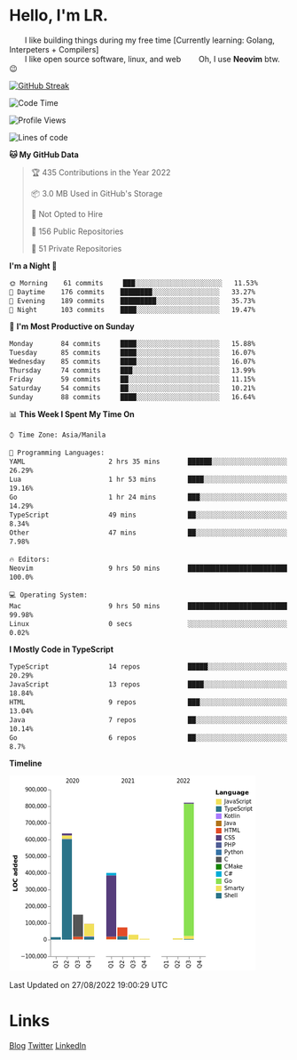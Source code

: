 # Hello, I'm LR. 

  I like building things during my free time [Currently learning: Golang, Interpeters + Compilers]  
  I like open source software, linux, and web
  Oh, I use **Neovim** btw. :wink:  
  
[![GitHub Streak](https://github-readme-streak-stats.herokuapp.com?user=laureanray&theme=ayu-light&hide_border=true)](https://git.io/streak-stats)

<!--START_SECTION:waka-->
![Code Time](http://img.shields.io/badge/Code%20Time-123%20hrs%2028%20mins-blue)

![Profile Views](http://img.shields.io/badge/Profile%20Views-30-blue)

![Lines of code](https://img.shields.io/badge/From%20Hello%20World%20I%27ve%20Written-2%20Million%20lines%20of%20code-blue)

**🐱 My GitHub Data** 

> 🏆 435 Contributions in the Year 2022
 > 
> 📦 3.0 MB Used in GitHub's Storage 
 > 
> 🚫 Not Opted to Hire
 > 
> 📜 156 Public Repositories 
 > 
> 🔑 51 Private Repositories  
 > 
**I'm a Night 🦉** 

```text
🌞 Morning    61 commits     ███░░░░░░░░░░░░░░░░░░░░░░   11.53% 
🌆 Daytime    176 commits    ████████░░░░░░░░░░░░░░░░░   33.27% 
🌃 Evening    189 commits    █████████░░░░░░░░░░░░░░░░   35.73% 
🌙 Night      103 commits    ████░░░░░░░░░░░░░░░░░░░░░   19.47%

```
📅 **I'm Most Productive on Sunday** 

```text
Monday       84 commits     ████░░░░░░░░░░░░░░░░░░░░░   15.88% 
Tuesday      85 commits     ████░░░░░░░░░░░░░░░░░░░░░   16.07% 
Wednesday    85 commits     ████░░░░░░░░░░░░░░░░░░░░░   16.07% 
Thursday     74 commits     ███░░░░░░░░░░░░░░░░░░░░░░   13.99% 
Friday       59 commits     ██░░░░░░░░░░░░░░░░░░░░░░░   11.15% 
Saturday     54 commits     ██░░░░░░░░░░░░░░░░░░░░░░░   10.21% 
Sunday       88 commits     ████░░░░░░░░░░░░░░░░░░░░░   16.64%

```


📊 **This Week I Spent My Time On** 

```text
⌚︎ Time Zone: Asia/Manila

💬 Programming Languages: 
YAML                     2 hrs 35 mins       ██████░░░░░░░░░░░░░░░░░░░   26.29% 
Lua                      1 hr 53 mins        ████░░░░░░░░░░░░░░░░░░░░░   19.16% 
Go                       1 hr 24 mins        ███░░░░░░░░░░░░░░░░░░░░░░   14.29% 
TypeScript               49 mins             ██░░░░░░░░░░░░░░░░░░░░░░░   8.34% 
Other                    47 mins             ██░░░░░░░░░░░░░░░░░░░░░░░   7.98%

🔥 Editors: 
Neovim                   9 hrs 50 mins       █████████████████████████   100.0%

💻 Operating System: 
Mac                      9 hrs 50 mins       █████████████████████████   99.98% 
Linux                    0 secs              ░░░░░░░░░░░░░░░░░░░░░░░░░   0.02%

```

**I Mostly Code in TypeScript** 

```text
TypeScript               14 repos            █████░░░░░░░░░░░░░░░░░░░░   20.29% 
JavaScript               13 repos            ████░░░░░░░░░░░░░░░░░░░░░   18.84% 
HTML                     9 repos             ███░░░░░░░░░░░░░░░░░░░░░░   13.04% 
Java                     7 repos             ██░░░░░░░░░░░░░░░░░░░░░░░   10.14% 
Go                       6 repos             ██░░░░░░░░░░░░░░░░░░░░░░░   8.7%

```


**Timeline**

![Chart not found](https://raw.githubusercontent.com/laureanray/laureanray/master/charts/bar_graph.png) 


 Last Updated on 27/08/2022 19:00:29 UTC
<!--END_SECTION:waka-->

# Links
[Blog](https://lr.hashnode.dev)
[Twitter](https://twitter.com/laureanray)
[LinkedIn](https://linkedin.com/in/laureanray)
